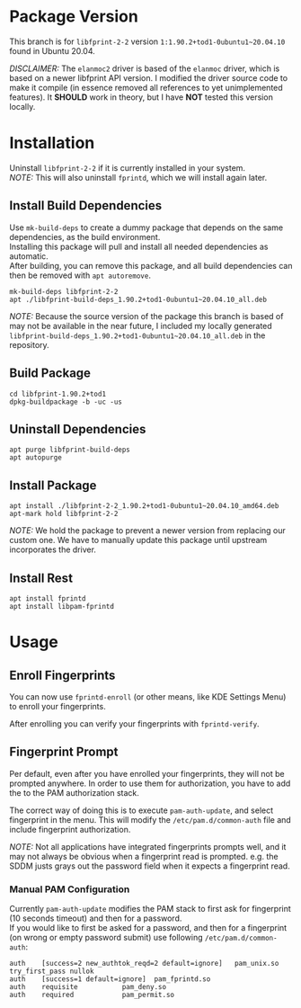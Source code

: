 # Package Version

This branch is for `libfprint-2-2` version `1:1.90.2+tod1-0ubuntu1~20.04.10` found in Ubuntu 20.04.

*DISCLAIMER:* The `elanmoc2` driver is based of the `elanmoc` driver, which is based on a newer libfprint API version. I modified the driver source code to make it compile (in essence removed all references to yet unimplemented features). It **SHOULD** work in theory, but I have **NOT** tested this version locally.

# Installation

Uninstall `libfprint-2-2` if it is currently installed in your system.  
*NOTE:* This will also uninstall `fprintd`, which we will install again later.


## Install Build Dependencies

Use `mk-build-deps` to create a dummy package that depends on the same dependencies, as the build environment.  
Installing this package will pull and install all needed dependencies as automatic.  
After building, you can remove this package, and all build dependencies can then be removed with `apt autoremove`.

```
mk-build-deps libfprint-2-2
apt ./libfprint-build-deps_1.90.2+tod1-0ubuntu1~20.04.10_all.deb
```
*NOTE:* Because the source version of the package this branch is based of may not be available in the near future,
I included my locally generated `libfprint-build-deps_1.90.2+tod1-0ubuntu1~20.04.10_all.deb` in the repository.

## Build Package

```
cd libfprint-1.90.2+tod1
dpkg-buildpackage -b -uc -us

```

## Uninstall Dependencies

```
apt purge libfprint-build-deps
apt autopurge
```


## Install Package

```
apt install ./libfprint-2-2_1.90.2+tod1-0ubuntu1~20.04.10_amd64.deb
apt-mark hold libfprint-2-2
```
*NOTE:* We hold the package to prevent a newer version from replacing our custom one. We have to manually update this package until upstream incorporates the driver.

## Install Rest

```
apt install fprintd
apt install libpam-fprintd
```

# Usage

## Enroll Fingerprints

You can now use `fprintd-enroll` (or other means, like KDE Settings Menu) to enroll your fingerprints.

After enrolling you can verify your fingerprints with `fprintd-verify`.

## Fingerprint Prompt

Per default, even after you have enrolled your fingerprints, they will not be prompted anywhere.
In order to use them for authorization, you have to add the to the PAM authorization stack.

The correct way of doing this is to execute `pam-auth-update`, and select fingerprint in the menu.
This will modify the `/etc/pam.d/common-auth` file and include fingerprint authorization.

*NOTE:* Not all applications have integrated fingerprints prompts well, and it may not always be obvious when a fingerprint read is prompted.
e.g. the SDDM justs grays out the password field when it expects a fingerprint read.

### Manual PAM Configuration
Currently `pam-auth-update` modifies the PAM stack to first ask for fingerprint (10 seconds timeout) and then for a password.  
If you would like to first be asked for a password, and then for a fingerprint (on wrong or empty password submit) use following
`/etc/pam.d/common-auth`:
```
auth	[success=2 new_authtok_reqd=2 default=ignore]	pam_unix.so try_first_pass nullok
auth	[success=1 default=ignore]	pam_fprintd.so
auth	requisite			pam_deny.so
auth	required			pam_permit.so
```

